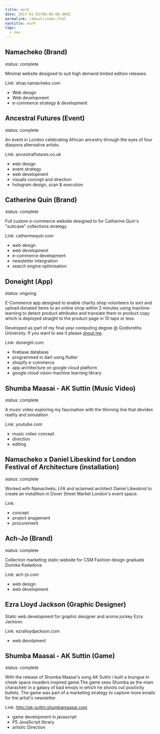 ```yaml
---
title: work
date: 2017-01-01T00:00:00.000Z
permalink: /about/index.html
navtitle: work
tags:
  - nav
---
```


## Namacheko (Brand) 

status: complete

Minimal website designed to suit high demand limited edition releases. 

Link: shop.namacheko.com

- Web design 
- Web development
- e-commerce strategy & development

## Ancestral Futures (Event) 

status: complete

An event in London celebrating African ancestry through the eyes of four diaspora alternative artists. 

Link: ancestralfutures.co.uk
- web design 
- event strategy
- web development 
- visuals concept and direction 
- hologram design, scan & execution 

## Catherine Quin (Brand) 

status: complete

Full custom e-commerce website designed to for Catherine Quin's "suitcase" collections strategy.

Link: catherinequin.com
- web design 
- web development 
- e-commerce development 
- newsletter intergration 
- search engine optimisation 

## Doneight (App) 

status: ongoing

E-Commerce app designed to enable charity shop volunteers to sort and upload donated items to an online shop within 2 minutes using machine-learning to detect product attributes and translate them to product copy which is deployed straight to the product page in 10 taps or less. 

Developed as part of my final year computing degree @ Goldsmiths University. If you want to see it please [shout me](eluwasi.com/contact).  

Link: doneight.com

- firebase database
- programmed in dart using flutter
- shopify e-commerce
- app architecture on google cloud platform
- google cloud vision machine learning library 

## Shumba Maasai - AK Suttin (Music Video) 

status: complete 

A music video exploring my fascination with the thinning line that devides reality and simulation. 

Link: youtube.com
- music video concept 
- direction
- editing

## Namacheko x Daniel Libeskind for London Festival of Architecture (installation)  

status: complete 

Worked with Namacheko, LFA and aclaimed architect Daniel Libeskind to create an installtion in Dover Street Market London's event space. 

Link:

- concept 
- project anagement 
- procurement 

## Ach-Jo (Brand) 

status: complete

Collection marketing static website for CSM Fashion design graduate Domika Kadadova. 

Link: ach-jo.com

- web design 
- web development 

## Ezra Lloyd Jackson  (Graphic Designer) 

Static web development for graphic designer and aroma jockey Ezra Jackson. 

Link: ezralloydjackson.com

- web devolpment 

## Shumba Maasai - AK Suttin (Game) 

status: complete

With the release of Shumba Maasai's song AK Suttin i built a toungue in cheek space invaders inspired game.The game sees Shumba as the main charachetr in a galaxy of bad emojis in which he shoots out positivity bullets. The game was part of a marketing strategy to capture more emails for the artist's newsletter. 

Link: http://ak-suttin.shumbamaasai.com

- game development in javascript
- P5 JavaScript library
- artistic Direction 
